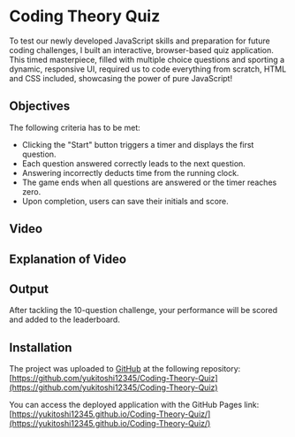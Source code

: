 # Coding Theory Quiz
To test our newly developed JavaScript skills and preparation for future coding challenges, I built an interactive, browser-based quiz application. This timed masterpiece, filled with multiple choice questions and sporting a dynamic, responsive UI, required us to code everything from scratch, HTML and CSS included, showcasing the power of pure JavaScript!

## Objectives
The following criteria has to be met:

- Clicking the "Start" button triggers a timer and displays the first question.
- Each question answered correctly leads to the next question.
- Answering incorrectly deducts time from the running clock.
- The game ends when all questions are answered or the timer reaches zero.
- Upon completion, users can save their initials and score.

## Video

## Explanation of Video

## Output

After tackling the 10-question challenge, your performance will be scored and added to the leaderboard.

## Installation
The project was uploaded to [GitHub](https://github.com/) at the following repository:
[https://github.com/yukitoshi12345/Coding-Theory-Quiz](https://github.com/yukitoshi12345/Coding-Theory-Quiz)

You can access the deployed application with the GitHub Pages link:
[https://yukitoshi12345.github.io/Coding-Theory-Quiz/](https://yukitoshi12345.github.io/Coding-Theory-Quiz/)